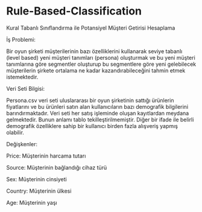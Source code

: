 # Rule-Based-Classification
Kural Tabanlı Sınıflandırma ile Potansiyel Müşteri Getirisi Hesaplama

İş Problemi:

Bir oyun şirketi müşterilerinin bazı özelliklerini kullanarak seviye tabanlı (level based) yeni müşteri tanımları
(persona) oluşturmak ve bu yeni müşteri tanımlarına göre segmentler oluşturup bu segmentlere göre yeni
gelebilecek müşterilerin şirkete ortalama ne kadar kazandırabileceğini tahmin etmek istemektedir.

Veri Seti Bilgisi:

Persona.csv veri seti uluslararası bir oyun şirketinin sattığı ürünlerin fiyatlarını
ve bu ürünleri satın alan kullanıcıların bazı demografik bilgilerini barındırmaktadır.
Veri seti her satış işleminde oluşan kayıtlardan meydana gelmektedir. Bunun anlamı tablo tekilleştirilmemiştir.
Diğer bir ifade ile belirli demografik özelliklere sahip bir kullanıcı birden fazla alışveriş yapmış olabilir.

Değişkenler:

Price: Müşterinin harcama tutarı

Source: Müşterinin bağlandığı cihaz türü

Sex: Müşterinin cinsiyeti

Country: Müşterinin ülkesi

Age: Müşterinin yaşı
